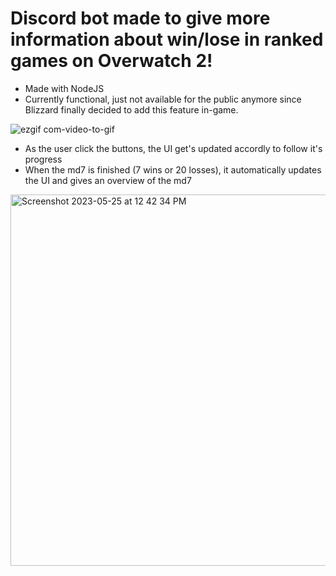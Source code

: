 # Discord bot made to give more information about win/lose in ranked games on Overwatch 2!

- Made with NodeJS
- Currently functional, just not available for the public anymore since Blizzard finally decided to add this feature in-game.

![ezgif com-video-to-gif](https://github.com/brianmirandadev/overbot/assets/94651050/cd69c417-1cad-4ee5-8818-475249502448)

- As the user click the buttons, the UI get's updated accordly to follow it's progress
- When the md7 is finished (7 wins or 20 losses), it automatically updates the UI and gives an overview of the md7

<img width="594" alt="Screenshot 2023-05-25 at 12 42 34 PM" src="https://github.com/brianmirandadev/overbot/assets/94651050/06c71a36-0af3-4b3a-b55c-2c0694669b5f">
